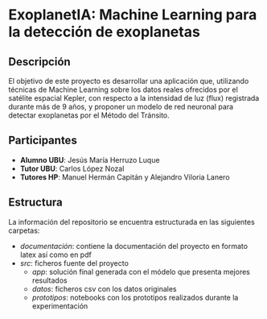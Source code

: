 # ExoplanetIA: Machine Learning para la detección de exoplanetas

## Descripción

El objetivo de este proyecto es desarrollar una aplicación que, utilizando técnicas de Machine Learning sobre los datos reales ofrecidos por el satélite espacial Kepler, con respecto a la intensidad de luz (flux) registrada durante más de 9 años, y proponer un modelo de red neuronal para detectar exoplanetas por el Método del Tránsito.

## Participantes

- **Alumno UBU**: Jesús María Herruzo Luque
- **Tutor UBU**: Carlos López Nozal
- **Tutores HP**: Manuel Hermán Capitán y Alejandro Viloria Lanero

## Estructura

La información del repositorio se encuentra estructurada en las siguientes carpetas:

- *documentación*: contiene la documentación del proyecto en formato latex así como en pdf
- *src*: ficheros fuente del proyecto
  - *app*: solución final generada con el módelo que presenta mejores resultados
  - *datos*: ficheros csv con los datos originales
  - *prototipos*: notebooks con los prototipos realizados durante la experimentación 
